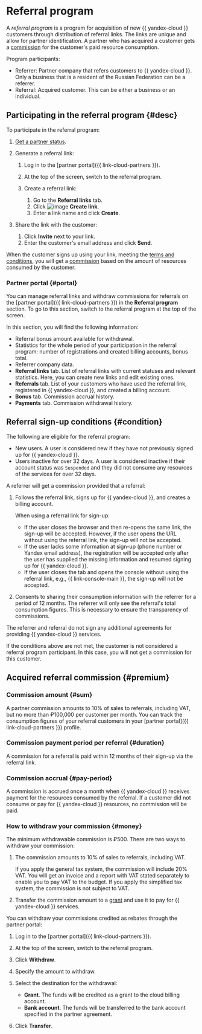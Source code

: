 # Referral program

A _referral program_ is a program for acquisition of new {{ yandex-cloud }} customers through distribution of referral links. The links are unique and allow for partner identification. A partner who has acquired a customer gets a [commission](#sum) for the customer's paid resource consumption.

Program participants:

* Referrer: Partner company that refers customers to {{ yandex-cloud }}. Only a business that is a resident of the Russian Federation can be a referrer.
* Referral: Acquired customer. This can be either a business or an individual.

## Participating in the referral program {#desc}

To participate in the referral program:

1. [Get a partner status](../quickstart.md).
1. Generate a referral link:

   1. Log in to the [partner portal]({{ link-cloud-partners }}).
   1. At the top of the screen, switch to the referral program.
   1. Create a referral link:

      1. Go to the **Referral links** tab.
      1. Click ![image](../../_assets/plus-sign.svg) **Create link**.
      1. Enter a link name and click **Create**.

1. Share the link with the customer:

   1. Click **Invite** next to your link.
   1. Enter the customer's email address and click **Send**.

When the customer signs up using your link, meeting the [terms and conditions](#condition), you will get a [commission](#premium) based on the amount of resources consumed by the customer.

### Partner portal {#portal}

You can manage referral links and withdraw commissions for referrals on the [partner portal]({{ link-cloud-partners }}) in the **Referral program** section. To go to this section, switch to the referral program at the top of the screen.

In this section, you will find the following information:

* Referral bonus amount available for withdrawal.
* Statistics for the whole period of your participation in the referral program: number of registrations and created billing accounts, bonus total.
* Referrer company data.
* **Referral links** tab. List of referral links with current statuses and relevant statistics. Here, you can create new links and edit existing ones.
* **Referrals** tab. List of your customers who have used the referral link, registered in {{ yandex-cloud }}, and created a billing account.
* **Bonus** tab. Commission accrual history.
* **Payments** tab. Commission withdrawal history.

## Referral sign-up conditions {#condition}

The following are eligible for the referral program:

* New users. A user is considered new if they have not previously signed up for {{ yandex-cloud }}.
* Users inactive for over 32 days. A user is considered inactive if their account status was `Suspended` and they did not consume any resources of the services for over 32 days.

A referrer will get a commission provided that a referral:

1. Follows the referral link, signs up for {{ yandex-cloud }}, and creates a billing account.

   When using a referral link for sign-up:

   * If the user closes the browser and then re-opens the same link, the sign-up will be accepted. However, if the user opens the URL without using the referral link, the sign-up will not be accepted.
   * If the user lacks some information at sign-up (phone number or Yandex email address), the registration will be accepted only after the user has supplied the missing information and resumed signing up for {{ yandex-cloud }}.
   * If the user closes the tab and opens the console without using the referral link, e.g., {{ link-console-main }}, the sign-up will not be accepted.

1. Consents to sharing their consumption information with the referrer for a period of 12 months. The referrer will only see the referral's total consumption figures. This is necessary to ensure the transparency of commissions.

The referrer and referral do not sign any additional agreements for providing {{ yandex-cloud }} services.

If the conditions above are not met, the customer is not considered a referral program participant. In this case, you will not get a commission for this customer.

## Acquired referral commission {#premium}

### Commission amount {#sum}

A partner commission amounts to 10% of sales to referrals, including VAT, but no more than ₽100,000 per customer per month. You can track the consumption figures of your referral customers in your [partner portal]({{ link-cloud-partners }}) profile.

### Commission payment period per referral {#duration}

A commission for a referral is paid within 12 months of their sign-up via the referral link.

### Commission accrual {#pay-period}

A commission is accrued once a month when {{ yandex-cloud }} receives payment for the resources consumed by the referral. If a customer did not consume or pay for {{ yandex-cloud }} resources, no commission will be paid.

### How to withdraw your commission {#money}

The minimum withdrawable commission is ₽500. There are two ways to withdraw your commission:

1. The commission amounts to 10% of sales to referrals, including VAT.

   If you apply the general tax system, the commission will include 20% VAT. You will get an invoice and a report with VAT stated separately to enable you to pay VAT to the budget.
   If you apply the simplified tax system, the commission is not subject to VAT.

1. Transfer the commission amount to a [grant](../../billing/concepts/bonus-account.md) and use it to pay for {{ yandex-cloud }} services.

You can withdraw your commissions credited as rebates through the partner portal:

1. Log in to the [partner portal]({{ link-cloud-partners }}).
1. At the top of the screen, switch to the referral program.
1. Click **Withdraw**.
1. Specify the amount to withdraw.
1. Select the destination for the withdrawal:

   * **Grant**. The funds will be credited as a grant to the cloud billing account.
   * **Bank account**. The funds will be transferred to the bank account specified in the partner agreement.

1. Click **Transfer**.
